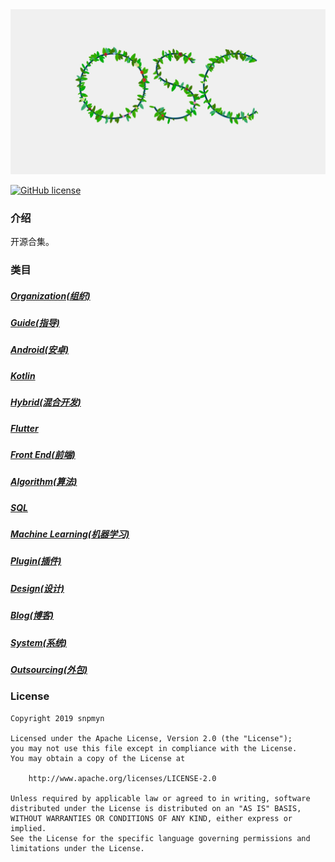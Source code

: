 <div align=center><img src="https://github.com/snpmyn/OpenSourceCollection/raw/master/image.png"/></div>

[![GitHub license](https://img.shields.io/badge/license-Apache%20License%202.0-blue.svg?style=flat)](https://www.apache.org/licenses/LICENSE-2.0)

### 介绍
开源合集。

### 类目
##### [Organization(组织)](https://github.com/snpmyn/OpenSourceCollection/blob/master/ORGANIZATION.md)
##### [Guide(指导)](https://github.com/snpmyn/OpenSourceCollection/blob/master/GUIDE.md)
##### [Android(安卓)](https://github.com/snpmyn/OpenSourceCollection/blob/master/ANDROID.md)
##### [Kotlin](https://github.com/snpmyn/OpenSourceCollection/blob/master/KOTLIN.md)
##### [Hybrid(混合开发)](https://github.com/snpmyn/OpenSourceCollection/blob/master/HYBRID.md)
##### [Flutter](https://github.com/snpmyn/OpenSourceCollection/blob/master/FLUTTER.md)
##### [Front End(前端)](https://github.com/snpmyn/OpenSourceCollection/blob/master/FRONT_END.md)
##### [Algorithm(算法)](https://github.com/snpmyn/OpenSourceCollection/blob/master/ALGORITHM.md)
##### [SQL](https://github.com/snpmyn/OpenSourceCollection/blob/master/SQL.md)
##### [Machine Learning(机器学习)](https://github.com/snpmyn/OpenSourceCollection/blob/master/MACHINE_LEARNING.md)
##### [Plugin(插件)](https://github.com/snpmyn/OpenSourceCollection/blob/master/PLUGIN.md)
##### [Design(设计)](https://github.com/snpmyn/OpenSourceCollection/blob/master/DESIGN.md)
##### [Blog(博客)](https://github.com/snpmyn/OpenSourceCollection/blob/master/BLOG.md)
##### [System(系统)](https://github.com/snpmyn/OpenSourceCollection/blob/master/SYSTEM.md)
##### [Outsourcing(外包)](https://github.com/snpmyn/OpenSourceCollection/blob/master/OUTSOURCING.md)

### License
```
Copyright 2019 snpmyn

Licensed under the Apache License, Version 2.0 (the "License");
you may not use this file except in compliance with the License.
You may obtain a copy of the License at

    http://www.apache.org/licenses/LICENSE-2.0

Unless required by applicable law or agreed to in writing, software
distributed under the License is distributed on an "AS IS" BASIS,
WITHOUT WARRANTIES OR CONDITIONS OF ANY KIND, either express or implied.
See the License for the specific language governing permissions and
limitations under the License.
```

